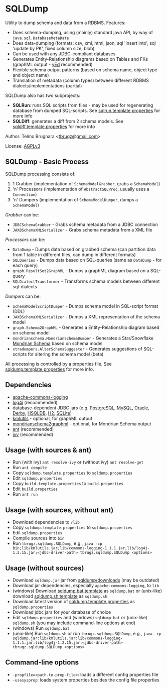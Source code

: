 
SQLDump
=======

Utility to dump schema and data from a RDBMS. Features:

- Does schema-dumping, using (mainly) standard java API, by way of `java.sql.DatabaseMetaData`
- Does data-dumping (formats: csv, xml, html, json, sql 'insert into', sql 'update by PK', fixed column size, blob)
- Can be used with any JDBC-compliant databases
- Generates Entity-Relationship diagrams based on Tables and FKs (graphML output - [yEd](http://www.yworks.com/products/yed/) recommended)
- Flexible schema output patterns (based on schema name, object type and object name)
- Translation of metadata (column types) between different RDBMS dialects/implementations (partial)

SQLDump also has two subprojects:

- **SQLRun**: runs SQL scripts from files - may be used for regenerating database from dumped SQL-scripts. 
	See [sqlrun.template.properties](https://bitbucket.org/tbrugz/sqldump/raw/tip/sqlrun.template.properties) for more info 
- **SQLDiff**: generates a diff from 2 schema models.
	See [sqldiff.template.properties](https://bitbucket.org/tbrugz/sqldump/raw/tip/sqldiff.template.properties) for more info 

Author: Telmo Brugnara <[tbrugz@gmail.com](mailto:tbrugz@gmail.com)>

License: [AGPLv3](http://www.gnu.org/licenses/agpl.html)


SQLDump - Basic Process
-----------------------

SQLDump processing consists of:

1. 1 Grabber (implementation of `SchemaModelGrabber`, grabs a `SchemaModel`)
2. 'n' Processors (implementation of `AbstractSQLProc`, usually uses a `Connection`)
3. 'n' Dumpers (implementation of `SchemaModelDumper`, dumps a `SchemaModel`)

*Grabber* can be:

- `JDBCSchemaGrabber` - Grabs schema metadata from a JDBC connection 
- `JAXBSchemaXMLSerializer` - Grabs schema metadata from a XML file 

*Processors* can be:

- `DataDump` - Dumps data based on grabbed schema (can partition data from 1 table in different files, can dump in different formats) 
- `SQLQueries` - Dumps data based on SQL-queries (same as `DataDump` - for each query) 
- `graph.ResultSet2GraphML` - Dumps a graphML diagram based on a SQL-query
- `SQLDialectTransformer` - Transforms schema models between different sql-dialects 

*Dumpers* can be:

- `SchemaModelScriptDumper` - Dumps schema model in SQL-script format (DDL)  
- `JAXBSchemaXMLSerializer` - Dumps a XML representation of the schema model 
- `graph.Schema2GraphML` - Generates a Entity-Relationship diagram based on schema model
- `mondrianschema.MondrianSchemaDumper` - Generates a Star/Snowflake [Mondrian Schema](http://mondrian.pentaho.com/) based on schema model
- `xtradumpers.AlterSchemaSuggester` - Generates suggestions of SQL-scripts for altering the schema model (beta)

All processing is controlled by a properties file. See [sqldump.template.properties](https://bitbucket.org/tbrugz/sqldump/raw/tip/sqldump.template.properties)
for more info.


Dependencies
------------
- [apache-commons-logging](http://commons.apache.org/logging/)
- [log4j](http://logging.apache.org/log4j/1.2/) (recommended)
- database-dependent JDBC jars (e.g. 
	[PostgreSQL](http://jdbc.postgresql.org/download.html), 
	[MySQL](http://dev.mysql.com/downloads/connector/j/5.0.html), 
	[Oracle](http://www.oracle.com/technetwork/database/features/jdbc/index-091264.html),
	[Derby](http://db.apache.org/derby/derby_downloads.html),
	[HSQLDB](http://hsqldb.org/),
	[H2](http://www.h2database.com/),
	[SQLite](http://code.google.com/p/sqlite-jdbc/))
- [kmlutils](https://bitbucket.org/tbrugz/kmlutils) - optional, for graphML output
- [mondrianschema2graphml](https://bitbucket.org/tbrugz/mondrianschema2graphml/) - optional, for Mondrian Schema output
- [ant](http://ant.apache.org/) (recommended)
- [ivy](http://ant.apache.org/ivy/) (recommended)


Usage (with sources & ant)
--------------------------
- Run (with ivy) `ant resolve-ivy` or (without ivy) `ant resolve-get`
- Run `ant compile`
- Copy `sqldump.template.properties` to `sqldump.properties`
- Edit `sqldump.properties`
- Copy `build.template.properties` to `build.properties`
- Edit `build.properties`
- Run `ant run`


Usage (with sources, without ant)
---------------------------------
- Download dependencies to `/lib`
- Copy `sqldump.template.properties` to `sqldump.properties`
- Edit `sqldump.properties`
- Compile sources into `bin`
- Run `tbrugz.sqldump.SQLDump`, e.g., `java -cp bin;lib/kmlutils.jar;lib/commons-logging-1.1.1.jar;lib/log4j-1.2.15.jar;<jdbc-driver-path> tbrugz.sqldump.SQLDump <options>`


Usage (without sources)
-----------------------
- Download `sqldump.jar` jar from [sqldump/downloads](https://bitbucket.org/tbrugz/sqldump/downloads) (may be outdated)
- Download jar dependencies, especially `apache-commons-logging`, to `lib`
- (windows) Download [sqldump.bat.template](https://bitbucket.org/tbrugz/sqldump/raw/tip/sqldump.bat.template) as `sqldump.bat` or (unix-like) download [sqldump.sh.template](https://bitbucket.org/tbrugz/sqldump/raw/tip/sqldump.sh.template) as `sqldump.sh`
- Download latest version of [sqldump.template.properties](https://bitbucket.org/tbrugz/sqldump/raw/tip/sqldump.template.properties) as `sqldump.properties`
- Download jdbc jars for your database of choice
- Edit `sqldump.properties` and (windows) `sqldump.bat` or (unix-like) `sqldump.sh` (you may include command-line options at end)
- (windows) Run `sqldump.bat`
- (unix-like) Run `sqldump.sh` or run `tbrugz.sqldump.SQLDump`, e.g., `java -cp sqldump.jar:lib/kmlutils.jar:lib/commons-logging-1.1.1.jar:lib/log4j-1.2.15.jar:<jdbc-driver-path> tbrugz.sqldump.SQLDump <options>`


Command-line options
--------------------
- `-propfile=<path-to-prop-file>`: loads a different config properties file
- `-usesysprop`: loads system properties besides the config file properties
